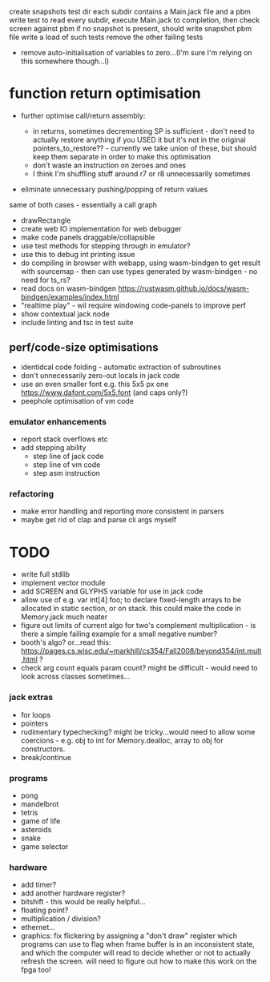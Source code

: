 create snapshots test dir
each subdir contains a Main.jack file and a pbm
write test to read every subdir, execute Main.jack to completion, then check screen against pbm
if no snapshot is present, should write snapshot pbm file
write a load of such tests
remove the other failing tests

- remove auto-initialisation of variables to zero...(I'm sure I'm relying on this somewhere though...l)

# function return optimisation

- further optimise call/return assembly:

  - in returns, sometimes decrementing SP is sufficient - don't need to actually restore anything if you USED it but it's not in the original pointers_to_restore?? - currently we take union of these, but should keep them separate in order to make this optimisation
  - don't waste an instruction on zeroes and ones
  - I think I'm shuffling stuff around r7 or r8 unnecessarily sometimes

- eliminate unnecessary pushing/popping of return values

same of both cases - essentially a call graph

- drawRectangle
- create web IO implementation for web debugger
- make code panels draggable/collapsible
- use test methods for stepping through in emulator?
- use this to debug int printing issue
- do compiling in browser with webapp, using wasm-bindgen to get result with sourcemap - then can use types generated by wasm-bindgen - no need for ts_rs?
- read docs on wasm-bindgen https://rustwasm.github.io/docs/wasm-bindgen/examples/index.html
- "realtime play" - wil require windowing code-panels to improve perf
- show contextual jack node
- include linting and tsc in test suite

## perf/code-size optimisations

- identidcal code folding - automatic extraction of subroutines
- don't unnecessarily zero-out locals in jack code
- use an even smaller font e.g. this 5x5 px one https://www.dafont.com/5x5.font (and caps only?)
- peephole optimisation of vm code

### emulator enhancements

- report stack overflows etc
- add stepping ability
  - step line of jack code
  - step line of vm code
  - step asm instruction

### refactoring

- make error handling and reporting more consistent in parsers
- maybe get rid of clap and parse cli args myself

# TODO

- write full stdlib
- implement vector module
- add SCREEN and GLYPHS variable for use in jack code
- allow use of e.g. var int[4] foo; to declare fixed-length arrays to be allocated in static section, or on stack. this could make the code in Memory.jack much neater
- figure out limits of current algo for two's complement multiplication - is there a simple failing example for a small negative number?
- booth's algo? or...read this: https://pages.cs.wisc.edu/~markhill/cs354/Fall2008/beyond354/int.mult.html ?
- check arg count equals param count? might be difficult - would need to look across classes sometimes...

### jack extras

- for loops
- pointers
- rudimentary typechecking? might be tricky...would need to allow some coercions - e.g. obj to int for Memory.dealloc, array to obj for constructors.
- break/continue

### programs

- pong
- mandelbrot
- tetris
- game of life
- asteroids
- snake
- game selector

### hardware

- add timer?
- add another hardware register?
- bitshift - this would be really helpful...
- floating point?
- multiplication / division?
- ethernet...
- graphics: fix flickering by assigning a "don't draw" register which programs can use to flag when frame buffer is in an inconsistent state, and which the computer will read to decide whether or not to actually refresh the screen. will need to figure out how to make this work on the fpga too!
